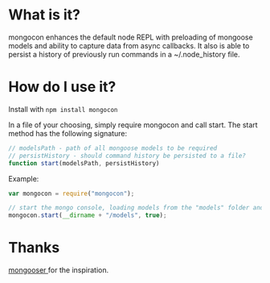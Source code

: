 What is it?
===========

mongocon enhances the default node REPL with preloading of mongoose models and ability to capture data from async callbacks. It also is able to persist a history of previously run commands in a ~/.node_history file.

How do I use it?
================
Install with ```npm install mongocon```

In a file of your choosing, simply require mongocon and call start. The start method has the following signature:

```javascript
// modelsPath - path of all mongoose models to be required
// persistHistory - should command history be persisted to a file?
function start(modelsPath, persistHistory)
```

Example:

```javascript
var mongocon = require("mongocon");

// start the mongo console, loading models from the "models" folder and persisting the command history
mongocon.start(__dirname + "/models", true);
```

Thanks
======
[ mongooser ](https://github.com/aheckmann/mongooser) for the inspiration.

